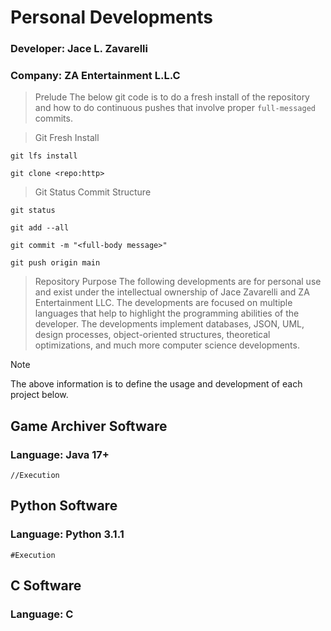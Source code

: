# Personal Developments
### Developer: Jace L. Zavarelli
### Company: ZA Entertainment L.L.C

> Prelude
The below git code is to do a fresh install of the repository and how to do continuous pushes that involve proper `full-messaged` commits. 

> Git Fresh Install
```
git lfs install

git clone <repo:http>
```

> Git Status Commit Structure
```
git status

git add --all

git commit -m "<full-body message>"

git push origin main
```

> Repository Purpose
The following developments are for personal use and exist under the intellectual ownership of Jace Zavarelli and ZA Entertainment LLC. The developments are focused on multiple languages that help to highlight the programming abilities of the developer. The developments implement databases, JSON, UML, design processes, object-oriented structures, theoretical optimizations, and much more computer science developments.

> [!NOTE]
> The above information is to define the usage and development of each project below.

## Game Archiver Software
### Language: Java 17+
```
//Execution 
```


## Python Software
### Language: Python 3.1.1
```
#Execution
```


## C Software
### Language: C
```

```

